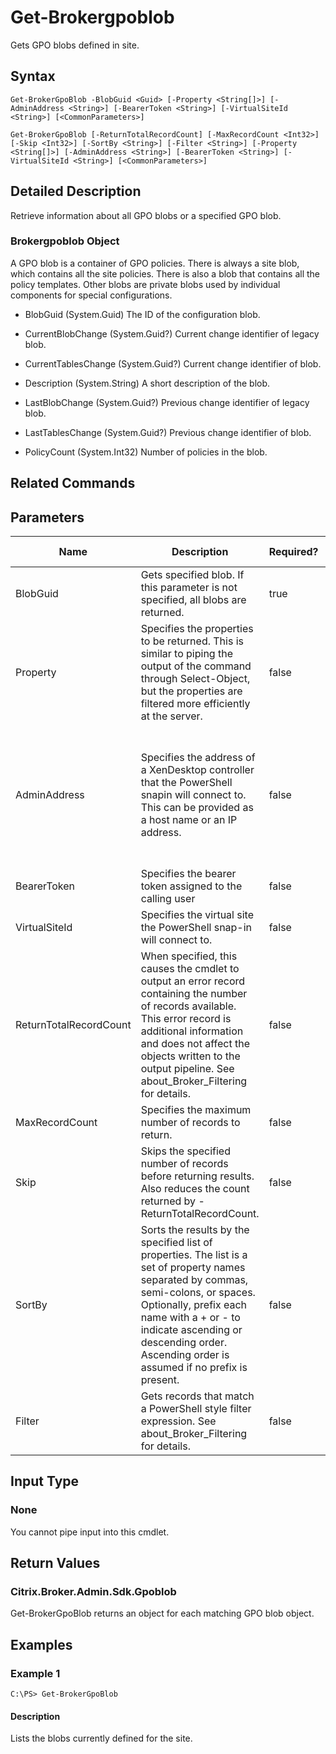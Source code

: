 ﻿
# Get-Brokergpoblob
Gets GPO blobs defined in site.
## Syntax
```
Get-BrokerGpoBlob -BlobGuid <Guid> [-Property <String[]>] [-AdminAddress <String>] [-BearerToken <String>] [-VirtualSiteId <String>] [<CommonParameters>]

Get-BrokerGpoBlob [-ReturnTotalRecordCount] [-MaxRecordCount <Int32>] [-Skip <Int32>] [-SortBy <String>] [-Filter <String>] [-Property <String[]>] [-AdminAddress <String>] [-BearerToken <String>] [-VirtualSiteId <String>] [<CommonParameters>]
```
## Detailed Description
Retrieve information about all GPO blobs or a specified GPO blob.


### Brokergpoblob Object
A GPO blob is a container of GPO policies. There is always a site blob, which contains all the site policies. There is also a blob that contains all the policy templates. Other blobs are private blobs used by individual components for special configurations.


  * BlobGuid (System.Guid) The ID of the configuration blob.

  * CurrentBlobChange (System.Guid?) Current change identifier of legacy blob.

  * CurrentTablesChange (System.Guid?) Current change identifier of blob.

  * Description (System.String) A short description of the blob.

  * LastBlobChange (System.Guid?) Previous change identifier of legacy blob.

  * LastTablesChange (System.Guid?) Previous change identifier of blob.

  * PolicyCount (System.Int32) Number of policies in the blob.


## Related Commands

## Parameters
| Name   | Description | Required? | Pipeline Input | Default Value |
| --- | --- | --- | --- | --- |
| BlobGuid | Gets specified blob. If this parameter is not specified, all blobs are returned. | true | false |  |
| Property | Specifies the properties to be returned. This is similar to piping the output of the command through Select-Object, but the properties are filtered more efficiently at the server. | false | false |  |
| AdminAddress | Specifies the address of a XenDesktop controller that the PowerShell snapin will connect to. This can be provided as a host name or an IP address. | false | false | Localhost. Once a value is provided by any cmdlet, this value will become the default. |
| BearerToken | Specifies the bearer token assigned to the calling user | false | false |  |
| VirtualSiteId | Specifies the virtual site the PowerShell snap-in will connect to. | false | false |  |
| ReturnTotalRecordCount | When specified, this causes the cmdlet to output an error record containing the number of records available. This error record is additional information and does not affect the objects written to the output pipeline. See about\_Broker\_Filtering for details. | false | false | False |
| MaxRecordCount | Specifies the maximum number of records to return. | false | false | 250 |
| Skip | Skips the specified number of records before returning results. Also reduces the count returned by -ReturnTotalRecordCount. | false | false | 0 |
| SortBy | Sorts the results by the specified list of properties. The list is a set of property names separated by commas, semi-colons, or spaces. Optionally, prefix each name with a + or - to indicate ascending or descending order. Ascending order is assumed if no prefix is present. | false | false | The default sort order is by name or unique identifier. |
| Filter | Gets records that match a PowerShell style filter expression. See about\_Broker\_Filtering for details. | false | false |  |

## Input Type

### None
You cannot pipe input into this cmdlet.
## Return Values

### Citrix.Broker.Admin.Sdk.Gpoblob
Get-BrokerGpoBlob returns an object for each matching GPO blob object.
## Examples

### Example 1
```
C:\PS> Get-BrokerGpoBlob
```
#### Description
Lists the blobs currently defined for the site.
